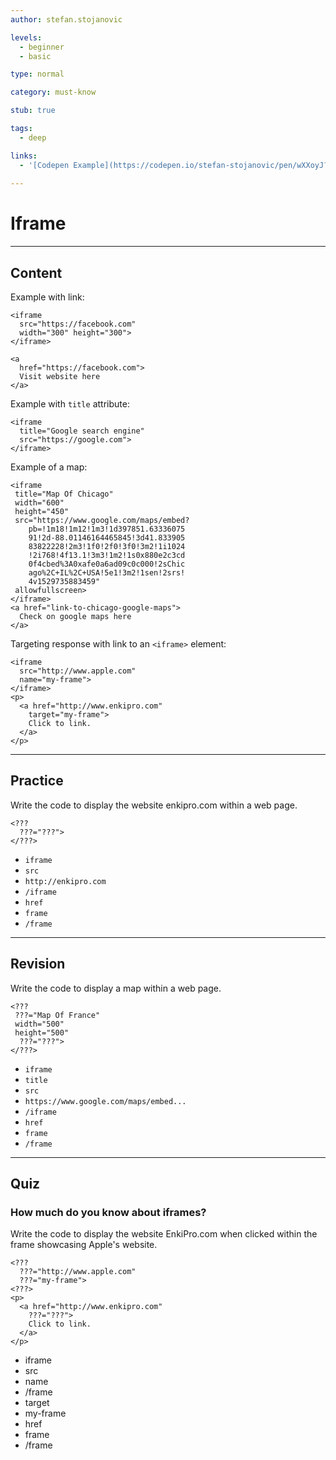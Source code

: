 ```yaml
---
author: stefan.stojanovic

levels:
  - beginner
  - basic

type: normal

category: must-know

stub: true

tags:
  - deep

links:
  - '[Codepen Example](https://codepen.io/stefan-stojanovic/pen/wXXoyJ?editors=1000){code}'
  
---
```

# Iframe
---
## Content


Example with link:
```
<iframe
  src="https://facebook.com"
  width="300" height="300">
</iframe>

<a 
  href="https://facebook.com">
  Visit website here
</a>
```

Example with `title` attribute:
```
<iframe 
  title="Google search engine" 
  src="https://google.com">
</iframe>
```

Example of a map:
```
<iframe
 title="Map Of Chicago"
 width="600" 
 height="450" 
 src="https://www.google.com/maps/embed?
    pb=!1m18!1m12!1m3!1d397851.63336075
    91!2d-88.01146164465845!3d41.833905
    83822228!2m3!1f0!2f0!3f0!3m2!1i1024
    !2i768!4f13.1!3m3!1m2!1s0x880e2c3cd
    0f4cbed%3A0xafe0a6ad09c0c000!2sChic
    ago%2C+IL%2C+USA!5e1!3m2!1sen!2srs!
    4v1529735883459"
 allowfullscreen>
</iframe>
<a href="link-to-chicago-google-maps">
  Check on google maps here
</a>
```

Targeting response with link to an `<iframe>` element:
```
<iframe 
  src="http://www.apple.com"
  name="my-frame">
</iframe>
<p>
  <a href="http://www.enkipro.com" 
    target="my-frame">
    Click to link.
  </a>
</p>
```


---
## Practice

Write the code to display the website enkipro.com within a web page.

```
<??? 
  ???="???">
</???>
```

* `iframe`
* `src`
* `http://enkipro.com`
* `/iframe`
* `href`
* `frame`
* `/frame`


---
## Revision

Write the code to display a map within a web page.

```
<??? 
 ???="Map Of France"
 width="500" 
 height="500" 
  ???="???">
</???>
```

* `iframe`
* `title`
* `src`
* `https://www.google.com/maps/embed...`
* `/iframe`
* `href`
* `frame`
* `/frame`

---
## Quiz

### How much do you know about iframes?

Write the code to display the website EnkiPro.com when clicked within the frame showcasing Apple's website.

```
<??? 
  ???="http://www.apple.com"
  ???="my-frame">
<???>
<p>
  <a href="http://www.enkipro.com" 
    ???="???">
    Click to link.
  </a>
</p>
```

* iframe
* src
* name
* /frame
* target
* my-frame
* href
* frame
* /frame


